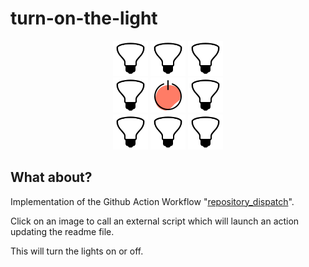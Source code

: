 # turn-on-the-light

<div align="center">
  <a href='https://noweh-scripts.000webhostapp.com/github-push-repository.php'><img src="https://raw.githubusercontent.com/noweh/turn-on-the-light/master/assets/bulb-off.png" alt="Bulb OFF" height="56"/></a>
  <a href='https://noweh-scripts.000webhostapp.com/github-push-repository.php'><img src="https://raw.githubusercontent.com/noweh/turn-on-the-light/master/assets/bulb-off.png" alt="Bulb OFF" height="56"/></a>
  <a href='https://noweh-scripts.000webhostapp.com/github-push-repository.php'><img src="https://raw.githubusercontent.com/noweh/turn-on-the-light/master/assets/bulb-off.png" alt="Bulb OFF" height="56"/></a>
</div>
<div align="center">
  <a href='https://noweh-scripts.000webhostapp.com/github-push-repository.php'><img src="https://raw.githubusercontent.com/noweh/turn-on-the-light/master/assets/bulb-off.png" alt="Bulb OFF" height="56"/></a>
  <a href="https://noweh-scripts.000webhostapp.com/github-push-repository.php"><img src="https://raw.githubusercontent.com/noweh/turn-on-the-light/master/assets/power-off.png" alt="Power OFF" height="56"/></a>
  <a href='https://noweh-scripts.000webhostapp.com/github-push-repository.php'><img src="https://raw.githubusercontent.com/noweh/turn-on-the-light/master/assets/bulb-off.png" alt="Bulb OFF" height="56"/></a>
</div>
<div align="center">
  <a href='https://noweh-scripts.000webhostapp.com/github-push-repository.php'><img src="https://raw.githubusercontent.com/noweh/turn-on-the-light/master/assets/bulb-off.png" alt="Bulb OFF" height="56"/></a>
  <a href='https://noweh-scripts.000webhostapp.com/github-push-repository.php'><img src="https://raw.githubusercontent.com/noweh/turn-on-the-light/master/assets/bulb-off.png" alt="Bulb OFF" height="56"/></a>
  <a href='https://noweh-scripts.000webhostapp.com/github-push-repository.php'><img src="https://raw.githubusercontent.com/noweh/turn-on-the-light/master/assets/bulb-off.png" alt="Bulb OFF" height="56"/></a>
</div>

## What about?

Implementation of the Github Action Workflow "[repository_dispatch](https://github.com/marketplace/actions/repository-dispatch)".

Click on an image to call an external script which will launch an action updating the readme file.

This will turn the lights on or off.
